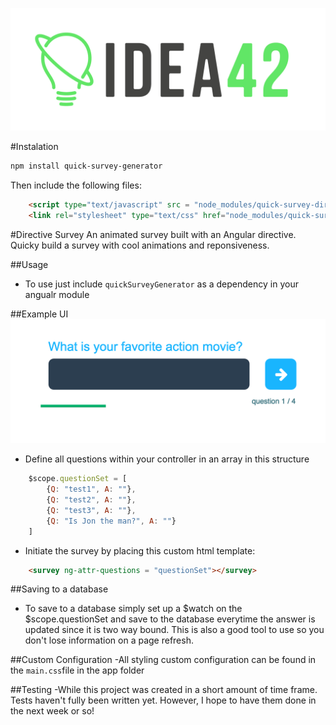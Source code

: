 ![alt text](https://github.com/idea42co/images/blob/master/FullLogo-Colored-2000x779.jpg "Logo Title Text 1")

#Instalation

```sh
npm install quick-survey-generator
```
Then include the following files:
```html
	<script type="text/javascript" src = "node_modules/quick-survey-directive/dist/quick-survey.js"></script>
	<link rel="stylesheet" type="text/css" href="node_modules/quick-survey-directive/dist/main.css">
```

#Directive Survey
An animated survey built with an Angular directive. Quicky build a survey with cool animations and reponsiveness.

##Usage
- To use just include `quickSurveyGenerator` as a dependency in your angualr module

##Example UI
![alt text](https://github.com/idea42co/images/blob/master/Screen%20Shot%202016-07-21%20at%203.50.17%20PM.png)

- Define all questions within your controller in an array in this structure
```javascript
    $scope.questionSet = [
        {Q: "test1", A: ""},
        {Q: "test2", A: ""},
        {Q: "test3", A: ""},
        {Q: "Is Jon the man?", A: ""}
    ]
```

- Initiate the survey by placing this custom html template:
```html
    <survey ng-attr-questions = "questionSet"></survey>
```



##Saving to a database
- To save to a database simply set up a $watch on the $scope.questionSet and save to the database 
everytime the answer is updated since it is two way bound. This is also a good tool to use so you don't lose information
on a page refresh.


##Custom Configuration
-All styling custom configuration can be found in the `main.css`file in the app folder

##Testing
-While this project was created in a short amount of time frame. Tests haven't fully been written yet. However, I hope to have them done in the next week or so!

